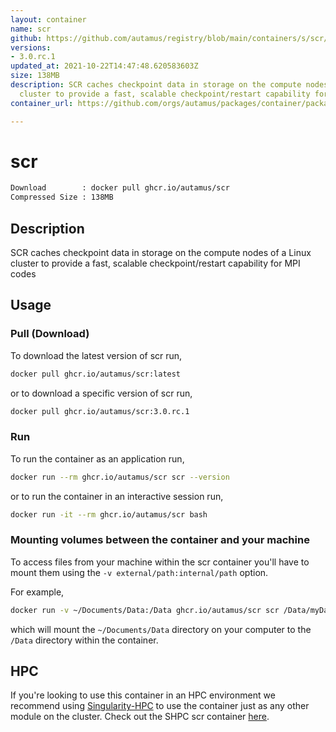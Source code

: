 ```yaml
---
layout: container
name: scr
github: https://github.com/autamus/registry/blob/main/containers/s/scr/spack.yaml
versions:
- 3.0.rc.1
updated_at: 2021-10-22T14:47:48.620583603Z
size: 138MB
description: SCR caches checkpoint data in storage on the compute nodes of a Linux
  cluster to provide a fast, scalable checkpoint/restart capability for MPI codes
container_url: https://github.com/orgs/autamus/packages/container/package/scr

---
```

# scr
```bash 
Download        : docker pull ghcr.io/autamus/scr
Compressed Size : 138MB
```

## Description
SCR caches checkpoint data in storage on the compute nodes of a Linux cluster to provide a fast, scalable checkpoint/restart capability for MPI codes

## Usage
### Pull (Download)
To download the latest version of scr run,

```bash
docker pull ghcr.io/autamus/scr:latest
```

or to download a specific version of scr run,

```bash
docker pull ghcr.io/autamus/scr:3.0.rc.1
```
### Run
To run the container as an application run,
```bash
docker run --rm ghcr.io/autamus/scr scr --version
```

or to run the container in an interactive session run,
```bash
docker run -it --rm ghcr.io/autamus/scr bash
```

### Mounting volumes between the container and your machine
To access files from your machine within the scr container you'll have to mount them using the `-v external/path:internal/path` option.

For example,
```bash
docker run -v ~/Documents/Data:/Data ghcr.io/autamus/scr scr /Data/myData.csv
```
which will mount the `~/Documents/Data` directory on your computer to the `/Data` directory within the container.

## HPC
If you're looking to use this container in an HPC environment we recommend using [Singularity-HPC](https://singularity-hpc.readthedocs.io) to use the container just as any other module on the cluster. Check out the SHPC scr container [here](https://singularityhub.github.io/singularity-hpc/r/ghcr.io-autamus-scr/).